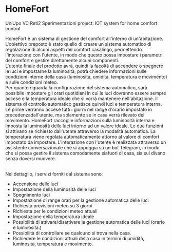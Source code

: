 # HomeFort
UniUpo VC Reti2 Sperimentazioni project:
IOT system for home comfort control

HomeFort è un sistema di gestione del comfort all'interno di un'abitazione.
L'obiettivo preposto è stato quello di creare un sistema automatico di regolazione di alcuni aspetti del comfort
casalingo, permettendo l'interazione con l'utente, in modo che questo possa impostare i parametri del comfort e
gestire direttamente alcuni componenti. <br/>
L'utente finale del prodotto avrà, quindi la facoltà di accendere o spegnere le luci e impostarne la luminosità, potrà
chiedere informazioni sulle condizioni interne della casa (luminosità, umidità, temperatura e movimento) e sulle
condizioni meteo.<br/>
Per quanto riguarda la configurazione del sistema automatico, sarà possibile impostare gli orari quotidiani in cui le luci
dovranno essere sempre accese e la temperatura ideale che si vorrà mantenere nell'abitazione.
Il sistema di controllo automatico gestisce quindi luci e temperatura interna. Le prime verranno accese tutti i giorni nel
range d'orario impostato in precedenzadall'utente, ma solamente se in casa verrà rilevato del movimento. HomeFort
raccoglie informazioni sulla luminosità interna e imposta la luminosità delle luci intorno ad un valore ideale. Le due
funzioni si attivano se richiesto dall'utente attraverso la modalità automatica.
La temperatura viene regolata automaticamente attorno al valore di comfort impostato da impostare.
L'interazione con l'utente è realizzata attraverso un assistente conversazionale che si appoggia su un bot Telegram, in
modo che si possa gestire il sistema comodamente siafuori di casa, sia sul divano senza doversi muovere.

<br/> Nel dettaglio, i servizi forniti dal sistema sono:
- Accensione delle luci
- Impostazione della luminosità delle luci
- Spegnimento luci
- Impostazione di range orari per la gestione automatica delle luci
- Richiesta previsioni meteo su 3 giorni
- Richiesta per le condizioni meteo attuali
- Impostazione della temperatura ideale
- Possibilità di attivare/disattivare la gestione automatica delle luci (orario e luminosità.)
- Possibilità di controllare se qualcuno si trova nella casa.
- Richiedere le condizioni attuali della casa in termini di umidità, luminosità, temperatura e movimento.
